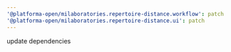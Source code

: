 ```yaml
---
'@platforma-open/milaboratories.repertoire-distance.workflow': patch
'@platforma-open/milaboratories.repertoire-distance.ui': patch
---
```


update dependencies
